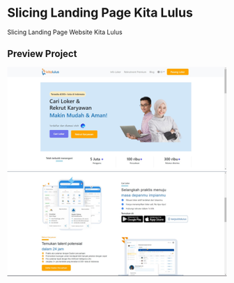 # Slicing Landing Page Kita Lulus

Slicing Landing Page Website Kita Lulus

## Preview Project

![App Screenshot](./assets/images/image-1.jpg)
![App Screenshot](./assets/images/image-2.jpg)
